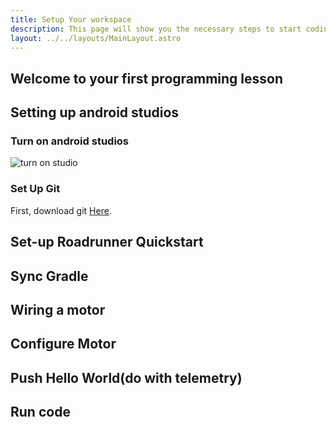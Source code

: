 ```yaml
---
title: Setup Your workspace
description: This page will show you the necessary steps to start coding your FTC robot.
layout: ../../layouts/MainLayout.astro
---
```

## Welcome to your first programming lesson
## Setting up android studios
### Turn on android studios
![turn on studio](https://i.ibb.co/mbbywMk/windows-Shortcut.png)

### Set Up Git
First, download git [Here](https://github.com/git-for-windows/git/releases/download/v2.41.0.windows.2/PortableGit-2.41.0.2-64-bit.7z.exe).

## Set-up Roadrunner Quickstart
## Sync Gradle
## Wiring a motor
## Configure Motor
## Push Hello World(do with telemetry)
## Run code
